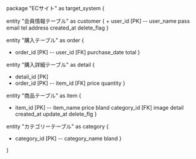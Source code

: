 package "ECサイト" as target_system {

entity "会員情報テーブル" as customer <customer>{
    + user_id [PK]
    --
    user_name
    pass
    email
    tel
    address
    created_at
    delete_flag
  }

entity "購入テーブル" as order <order>{
  + order_id [PK]
  --
  user_id [FK]
  purchase_date
  total
}

entity "購入詳細テーブル" as detail <detail>{
  + detail_id [PK]
  + order_id [PK]
  --
  item_id [FK]
  price
  quantity
}

entity "商品テーブル" as item <item>{
  + item_id [PK]
  --
  item_name
  price
  bland
  category_id [FK]
  image
  detail
  created_at
  update_at
  delete_flg
}

entity "カテゴリーテーブル" as category <category>{
  + category_id [PK]
  --
  category_name
  bland
}

}
